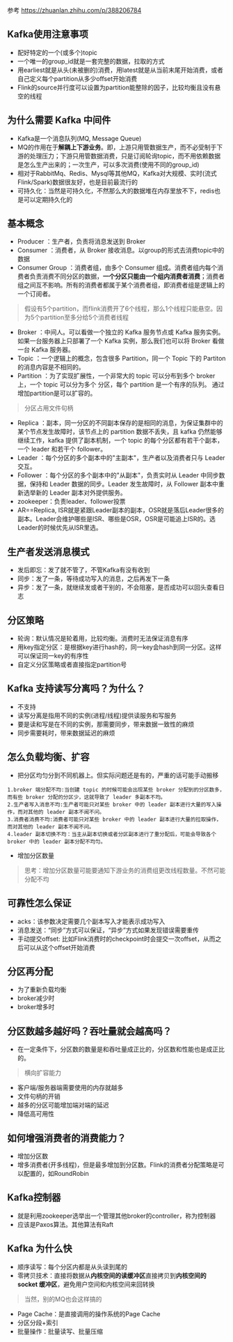 参考 https://zhuanlan.zhihu.com/p/388206784
## Kafka使用注意事项
+ 配好特定的一个(或多个)topic
+ 一个唯一的group_id就是一套完整的数据，拉取的方式
+ 用earliest就是从头(未被删的)消费，用latest就是从当前末尾开始消费，或者自己定义每个partition从多少offset开始消费
+ Flink的source并行度可以设置为partition能整除的因子，比较均衡且没有悬空的线程

## 为什么需要 Kafka 中间件
+ Kafka是一个消息队列(MQ, Message Queue)
+ MQ的作用在于**解耦上下游业务**。即，上游只用管数据生产，而不必受制于下游的处理压力；下游只用管数据消费，只是订阅轮询topic，而不用依赖数据是怎么生产出来的；一次生产，可以多次消费(使用不同的group_id)
+ 相对于RabbitMq、Redis、Mysql等其他MQ，Kafka对大规模、实时(流式Flink/Spark)数据很友好，也是目前最流行的
+ 可持久化：当然是可持久化，不然那么大的数据堆在内存里放不下，redis也是可以定期持久化的

## 基本概念
+ Producer ：生产者，负责将消息发送到 Broker
+ Consumer ：消费者，从 Broker 接收消息。以group的形式去消费topic中的数据
+ Consumer Group ：消费者组，由多个 Consumer 组成。消费者组内每个消费者负责消费不同分区的数据，**一个分区只能由一个组内消费者消费**；消费者组之间互不影响。所有的消费者都属于某个消费者组，即消费者组是逻辑上的一个订阅者。
> 假设有5个partition，而flink消费开了6个线程，那么1个线程只能悬空。因为5个partition至多分给5个消费者线程
+ Broker ：中间人。可以看做一个独立的 Kafka 服务节点或 Kafka 服务实例。如果一台服务器上只部署了一个 Kafka 实例，那么我们也可以将 Broker 看做一台 Kafka 服务器。
+ Topic ：一个逻辑上的概念，包含很多 Partition，同一个 Topic 下的 Partiton 的消息内容是不相同的。
+ Partition ：为了实现扩展性，一个非常大的 topic 可以分布到多个 broker 上，一个 topic 可以分为多个 分区，每个 partition 是一个有序的队列。 通过增加partition是可以扩容的。
> 分区占用文件句柄
+ Replica ：副本，同一分区的不同副本保存的是相同的消息，为保证集群中的某个节点发生故障时，该节点上的 partition 数据不丢失，且 kafka 仍然能够继续工作，kafka 提供了副本机制，一个 topic 的每个分区都有若干个副本，一个 leader 和若干个 follower。
+ Leader ：每个分区的多个副本中的"主副本"，生产者以及消费者只与 Leader 交互。
+ Follower ：每个分区的多个副本中的"从副本"，负责实时从 Leader 中同步数据，保持和 Leader 数据的同步。Leader 发生故障时，从 Follower 副本中重新选举新的 Leader 副本对外提供服务。
+ zookeeper：负责leader、follower投票
+ AR==Replica, ISR就是紧跟Leader副本的副本，OSR就是落后Leader很多的副本。Leader会维护哪些是ISR、哪些是OSR，OSR是可能追上ISR的。选Leader的时候优先从ISR里选。

## 生产者发送消息模式
+ 发后即忘：发了就不管了，不管Kafka有没有收到
+ 同步：发了一条，等待成功写入的消息，之后再发下一条 
+ 异步：发了一条，就继续发或者干别的，不会阻塞，是否成功可以回头查看日志

## 分区策略
+ 轮询：默认情况是轮着用，比较均衡。消费时无法保证消息有序
+ 用key指定分区：是根据key进行hash的，同一key会hash到同一分区。这样可以保证同一key的有序性
+ 自定义分区策略或者直接指定partition号

## Kafka 支持读写分离吗？为什么？
+ 不支持
+ 读写分离是指用不同的实例(进程/线程)提供读服务和写服务
+ 要是读和写是在不同的实例，那需要同步，带来数据一致性的麻烦
+ 同步需要耗时，带来数据延迟的麻烦

## 怎么负载均衡、扩容
+ 把分区均匀分到不同机器上。但实际问题还是有的，严重的话可能手动搬移
```
1.broker 端分配不均:当创建 topic 的时候可能会出现某些 broker 分配到的分区数多，而有些 broker 分配的分区少，这就导致了 leader 多副本不均。
2.生产者写入消息不均:生产者可能只对某些 broker 中的 leader 副本进行大量的写入操作，而对其他的 leader 副本不闻不问。
3.消费者消费不均:消费者可能只对某些 broker 中的 leader 副本进行大量的拉取操作，而对其他的 leader 副本不闻不问。
4.leader 副本切换不均：当主从副本切换或者分区副本进行了重分配后，可能会导致各个 broker 中的 leader 副本分配不均匀。
```
+ 增加分区数量
> 思考：增加分区数量可能要通知下游业务的消费组更改线程数量。不然可能分配不均

## 可靠性怎么保证
+ acks：该参数决定需要几个副本写入才能表示成功写入
+ 消息发送：“同步”方式可以保证，“异步”方式如果发现错误需要重传
+ 手动提交offset: 比如Flink消费时的checkpoint时会提交一次offset，从而之后可以从这个offset开始消费

## 分区再分配
+ 为了重新负载均衡
+ broker减少时
+ broker增多时

## 分区数越多越好吗？吞吐量就会越高吗？
+ 在一定条件下，分区数的数量是和吞吐量成正比的，分区数和性能也是成正比的。
> 横向扩容能力
+ 客户端/服务器端需要使用的内存就越多
+ 文件句柄的开销
+ 越多的分区可能增加端对端的延迟
+ 降低高可用性

## 如何增强消费者的消费能力？
+ 增加分区数
+ 增多消费者(开多线程)，但是最多增加到分区数。Flink的消费者分配策略是可以配置的，如RoundRobin 

## Kafka控制器
+ 就是利用zookeeper选举出一个管理其他broker的controller，称为控制器
+ 应该是Paxos算法。其他算法有Raft

## Kafka 为什么快
+ 顺序读写：每个分区内都是从头读到尾的
+ 零拷贝技术：直接将数据从**内核空间的读缓冲区**直接拷贝到**内核空间的 socket 缓冲区**，避免用户空间和内核空间来回转换
> 当然，别的MQ也会这样搞的
+ Page Cache：是直接调用的操作系统的Page Cache
+ 分区分段+索引
+ 批量操作：批量读写、批量压缩





